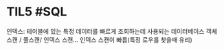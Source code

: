 # TIL5 #SQL
인덱스: 테이블에 있는 특정 데이터를 빠르게 조회하는데 사용되는 데이터베이스 객체
스캔 / 풀스캔/ 인덱스 스캔... 인덱스 스캔이 빠름(특정 로우를 찾을때 유리)

